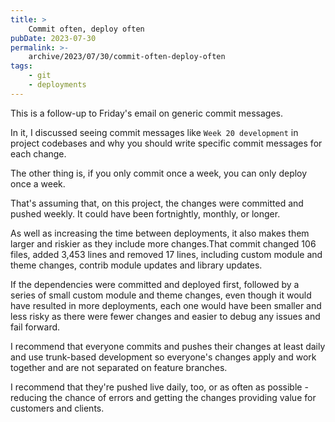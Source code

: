 ```yaml
---
title: >
    Commit often, deploy often
pubDate: 2023-07-30
permalink: >-
    archive/2023/07/30/commit-often-deploy-often
tags:
    - git
    - deployments
---
```


This is a follow-up to Friday's email on generic commit messages.

In it, I discussed seeing commit messages like `Week 20 development` in project codebases and why you should write specific commit messages for each change.

The other thing is, if you only commit once a week, you can only deploy once a week.

That's assuming that, on this project, the changes were committed and pushed weekly. It could have been fortnightly, monthly, or longer.

As well as increasing the time between deployments, it also makes them larger and riskier as they include more changes.That commit changed 106 files, added 3,453 lines and removed 17 lines, including custom module and theme changes, contrib module updates and library updates.

If the dependencies were committed and deployed first, followed by a series of small custom module and theme changes, even though it would have resulted in more deployments, each one would have been smaller and less risky as there were fewer changes and easier to debug any issues and fail forward.

I recommend that everyone commits and pushes their changes at least daily and use trunk-based development so everyone's changes apply and work together and are not separated on feature branches.

I recommend that they're pushed live daily, too, or as often as possible - reducing the chance of errors and getting the changes providing value for customers and clients.
